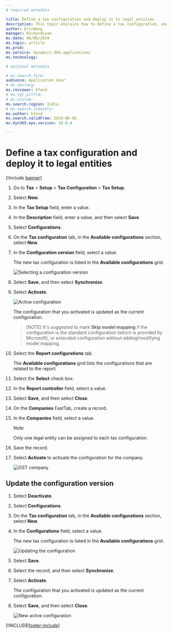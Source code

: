 ```yaml
---
# required metadata

title: Define a tax configuration and deploy it to legal entities
description: This topic explains how to define a tax configuration, and then deploy it to one or more legal entities. 
author: EricWang
manager: RichardLuan
ms.date: 06/05/2019
ms.topic: article
ms.prod: 
ms.service: dynamics-365-applications
ms.technology: 

# optional metadata

# ms.search.form: 
audience: Application User
# ms.devlang: 
ms.reviewer: kfend
# ms.tgt_pltfrm: 
# ms.custom: 
ms.search.region: India
# ms.search.industry: 
ms.author: kfend
ms.search.validFrom: 2019-06-01
ms.dyn365.ops.version: 10.0.4

---
```


# Define a tax configuration and deploy it to legal entities

[!include [banner](../includes/banner.md)]

1. Go to **Tax** \> **Setup** \> **Tax Configuration** \> **Tax Setup**.
2. Select **New**.
3. In the **Tax Setup** field, enter a value.
4. In the **Description** field, enter a value, and then select **Save**.
5. Select **Configurations**.
6. On the **Tax configuration** tab, in the **Available configurations** section, select **New**.
7. In the **Configuration version** field, select a value.

    The new tax configuration is listed in the **Available configurations** grid.

    ![Selecting a configuration version](media/configuration-version_upd.png)

8. Select **Save**, and then select **Synchronize**.
9. Select **Activate**.

    ![Active configuration](media/active_upd.png)

    The configuration that you activated is updated as the current configuration. 
    > [NOTE]
    > It's suggested to mark **Skip model mapping** if the configuration is the standard configuration (which is provided by Microsoft), or extended configuration without adding/modifying model mapping.

10. Select the **Report configurations** tab.

    The **Available configurations** grid lists the configurations that are related to the report.

11. Select the **Select** check box.
12. In the **Report controller** field, select a value.
13. Select **Save**, and then select **Close**.
14. On the **Companies** FastTab, create a record.
15. In the **Companies** field, select a value.

    > [!NOTE]
    > Only one legal entity can be assigned to each tax configuration.

16. Save the record.
17. Select **Activate** to activate the configuration for the company.

    ![GST company](media/gst-company_upd.PNG)

## Update the configuration version

1. Select **Deactivate**.
2. Select **Configurations**.
3. On the **Tax configuration** tab, in the **Available configurations** section, select **New**.
4. In the **Configurations** field, select a value. 

    The new tax configuration is listed in the **Available configurations** grid.

    ![Updating the configuration](media/update-configuration.png)

5. Select **Save**.
6. Select the record, and then select **Synchronize**.
7. Select **Activate**.

    The configuration that you activated is updated as the current configuration.

8. Select **Save**, and then select **Close**.

    ![New active configuration](media/update-configuration-2.png)


[!INCLUDE[footer-include](../../includes/footer-banner.md)]